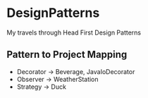 # DesignPatterns

My travels through Head First Design Patterns

## Pattern to Project Mapping

* Decorator -> Beverage, JavaIoDecorator
* Observer  -> WeatherStation
* Strategy  -> Duck
